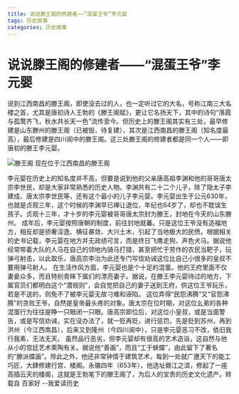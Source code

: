 ```yaml
---
title: 说说滕王阁的修建者——“混蛋王爷”李元婴
tags: 历史故事
categories: 历史故事
---
```


# 说说滕王阁的修建者——“混蛋王爷”李元婴
说到江西南昌的滕王阁，即使没去过的人，也一定听过它的大名，号称江南三大名楼之首，尤其是唐初诗人王勃的《滕王阁赋》，更让它名扬天下，其中的诗句“落霞与孤鹜齐飞，秋水共长天一色”流传至今。但历史上的滕王阁其实有三处，最早修建是山东滕州的滕王阁（已被毁，待复建），其次是江西南昌的滕王阁（知名度最高），最后修建是四川阆中的滕王阁。这三处滕王阁的修建者都是同一个人——即唐初的滕王李元婴。

![滕王阁](http://outwcl4zh.bkt.clouddn.com/%E6%BB%95%E7%8E%8B%E9%98%81)
现在位于江西南昌的滕王阁

李元婴在历史上的知名度并不高，但要是说到他的父亲唐高祖李渊和他的哥哥唐太宗李世民，却是大家非常熟悉的历史人物。李渊共有二十二个儿子，除了隐太子李建成、唐太宗李世民等，还有这个最小的儿子李元婴。李元婴出生于公元630年，也就是贞观三年，这个时候的李渊早已禅让退位，年纪也64岁了，却也不耽误生孩子。贞观十三年，才十岁的李元婴被哥哥唐太宗封为滕王，封地在今天的山东滕州。
成年后，李元婴按照唐朝的制度，前往封地就蕃。只是这位王爷没有造福地方，相反却是骄奢淫逸、横征暴敛、大兴土木，引起了当地极大的民愤。根据相关的史书记载，李元婴在地方并无政绩可言，而是终日飞鹰走狗、声色犬马。据说他经常带着大队的人马在自己的领地内骑马打猎，甚至把忙于劳作的农民当靶子，玩弹弓射击，以此取乐，唐高宗李治为此还专门写信劝诫这位比自己小很多的皇叔不要用弹弓射人。
在生活作风方面，李元婴也是个十足的混蛋。他的王府里面不仅妻妾众多，而且特别青睐下属们的漂亮妻子。据说，在滕王李元婴待过的地方，下属官员们都明白这个“潜规则”，会自觉把自己的妻子送到王府，供这位王爷玩乐，若是不送的，则免不了被李元婴无故刁难和诬陷。
这位弄得“民怨沸腾”又“官怨沸腾”的贪败王爷，自然是皇帝最头疼的对象。唐太宗在位时期，对这位幺弟的各种混蛋行为往往是睁一只眼闭一只眼。唐高宗即位后，对这位小皇叔，或是当面警告，或是写信劝诫，实在没办法了，就一贬再贬，进行惩罚。先是贬到苏州，再到洪州（今江西南昌），后来又到隆州（今四川阆中），只是李元婴恶习不改，依旧我行我素，无法无天。
虽然品行恶劣，但李元婴却有很高的艺术造诣，这自然与他从小的宫廷艺术熏陶有关。据说他“善画”，而且“工于蛱蝶”，由此留下了著名的“滕派蝶画”。除此之外，他还非常钟情于建筑艺术，每到一处就广邀天下的能工巧匠，大肆修建行宫、楼阁。永徽四年（653年），他选址赣江之滨，修起了一座高插云天的楼阁，这就是王勃笔下的滕王阁了，为后人的宝贵的历史文化遗产。转载自 百家好 --我爱读历史